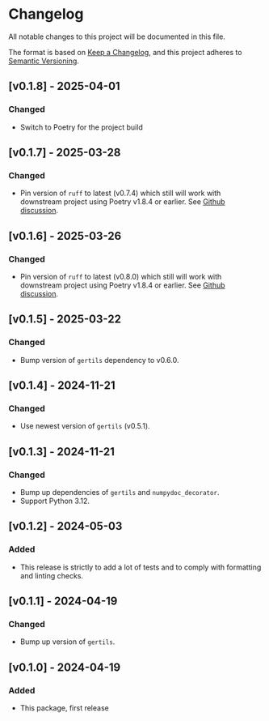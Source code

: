 # Changelog
All notable changes to this project will be documented in this file.

The format is based on [Keep a Changelog](https://keepachangelog.com/en/1.1.0/),
and this project adheres to [Semantic Versioning](https://semver.org/spec/v2.0.0.html).

## [v0.1.8] - 2025-04-01

### Changed
* Switch to Poetry for the project build

## [v0.1.7] - 2025-03-28

### Changed
* Pin version of `ruff` to latest (v0.7.4) which still will work with downstream project using Poetry v1.8.4 or earlier. 
See [Github discussion](https://github.com/astral-sh/ruff/issues/14681).

## [v0.1.6] - 2025-03-26

### Changed
* Pin version of `ruff` to latest (v0.8.0) which still will work with downstream project using Poetry v1.8.4 or earlier. 
See [Github discussion](https://github.com/astral-sh/ruff/issues/14681).

## [v0.1.5] - 2025-03-22

### Changed
* Bump version of `gertils` dependency to v0.6.0.

## [v0.1.4] - 2024-11-21

### Changed
* Use newest version of `gertils` (v0.5.1).

## [v0.1.3] - 2024-11-21

### Changed
* Bump up dependencies of `gertils` and `numpydoc_decorator`.
* Support Python 3.12.

## [v0.1.2] - 2024-05-03

### Added
* This release is strictly to add a lot of tests and to comply with formatting and linting checks.

## [v0.1.1] - 2024-04-19

### Changed
* Bump up version of `gertils`.

## [v0.1.0] - 2024-04-19
 
### Added
* This package, first release

